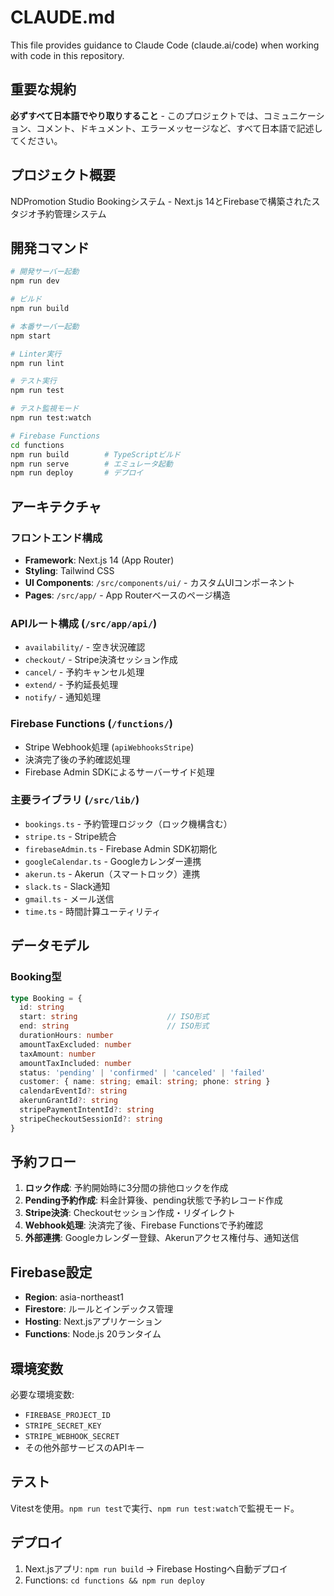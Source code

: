 # CLAUDE.md

This file provides guidance to Claude Code (claude.ai/code) when working with code in this repository.

## 重要な規約

**必ずすべて日本語でやり取りすること** - このプロジェクトでは、コミュニケーション、コメント、ドキュメント、エラーメッセージなど、すべて日本語で記述してください。

## プロジェクト概要

NDPromotion Studio Bookingシステム - Next.js 14とFirebaseで構築されたスタジオ予約管理システム

## 開発コマンド

```bash
# 開発サーバー起動
npm run dev

# ビルド
npm run build

# 本番サーバー起動
npm start

# Linter実行
npm run lint

# テスト実行
npm run test

# テスト監視モード
npm run test:watch

# Firebase Functions
cd functions
npm run build        # TypeScriptビルド
npm run serve        # エミュレータ起動
npm run deploy       # デプロイ
```

## アーキテクチャ

### フロントエンド構成
- **Framework**: Next.js 14 (App Router)
- **Styling**: Tailwind CSS
- **UI Components**: `/src/components/ui/` - カスタムUIコンポーネント
- **Pages**: `/src/app/` - App Routerベースのページ構造

### APIルート構成 (`/src/app/api/`)
- `availability/` - 空き状況確認
- `checkout/` - Stripe決済セッション作成
- `cancel/` - 予約キャンセル処理
- `extend/` - 予約延長処理
- `notify/` - 通知処理

### Firebase Functions (`/functions/`)
- Stripe Webhook処理 (`apiWebhooksStripe`)
- 決済完了後の予約確認処理
- Firebase Admin SDKによるサーバーサイド処理

### 主要ライブラリ (`/src/lib/`)
- `bookings.ts` - 予約管理ロジック（ロック機構含む）
- `stripe.ts` - Stripe統合
- `firebaseAdmin.ts` - Firebase Admin SDK初期化
- `googleCalendar.ts` - Googleカレンダー連携
- `akerun.ts` - Akerun（スマートロック）連携
- `slack.ts` - Slack通知
- `gmail.ts` - メール送信
- `time.ts` - 時間計算ユーティリティ

## データモデル

### Booking型
```typescript
type Booking = {
  id: string
  start: string                    // ISO形式
  end: string                      // ISO形式
  durationHours: number
  amountTaxExcluded: number
  taxAmount: number
  amountTaxIncluded: number
  status: 'pending' | 'confirmed' | 'canceled' | 'failed'
  customer: { name: string; email: string; phone: string }
  calendarEventId?: string
  akerunGrantId?: string
  stripePaymentIntentId?: string
  stripeCheckoutSessionId?: string
}
```

## 予約フロー

1. **ロック作成**: 予約開始時に3分間の排他ロックを作成
2. **Pending予約作成**: 料金計算後、pending状態で予約レコード作成
3. **Stripe決済**: Checkoutセッション作成・リダイレクト
4. **Webhook処理**: 決済完了後、Firebase Functionsで予約確認
5. **外部連携**: Googleカレンダー登録、Akerunアクセス権付与、通知送信

## Firebase設定

- **Region**: asia-northeast1
- **Firestore**: ルールとインデックス管理
- **Hosting**: Next.jsアプリケーション
- **Functions**: Node.js 20ランタイム

## 環境変数

必要な環境変数:
- `FIREBASE_PROJECT_ID`
- `STRIPE_SECRET_KEY`
- `STRIPE_WEBHOOK_SECRET`
- その他外部サービスのAPIキー

## テスト

Vitestを使用。`npm run test`で実行、`npm run test:watch`で監視モード。

## デプロイ

1. Next.jsアプリ: `npm run build` → Firebase Hostingへ自動デプロイ
2. Functions: `cd functions && npm run deploy`